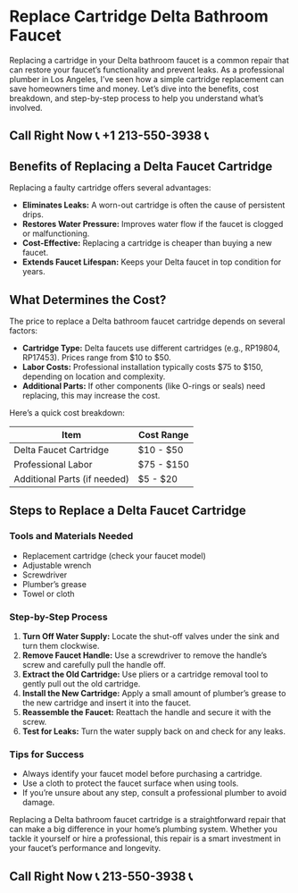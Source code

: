 # Replace Cartridge Delta Bathroom Faucet  

Replacing a cartridge in your Delta bathroom faucet is a common repair that can restore your faucet’s functionality and prevent leaks. As a professional plumber in Los Angeles, I’ve seen how a simple cartridge replacement can save homeowners time and money. Let’s dive into the benefits, cost breakdown, and step-by-step process to help you understand what’s involved.  

## Call Right Now 📞 +1 213-550-3938 📞

## Benefits of Replacing a Delta Faucet Cartridge  

Replacing a faulty cartridge offers several advantages:  
- **Eliminates Leaks:** A worn-out cartridge is often the cause of persistent drips.  
- **Restores Water Pressure:** Improves water flow if the faucet is clogged or malfunctioning.  
- **Cost-Effective:** Replacing a cartridge is cheaper than buying a new faucet.  
- **Extends Faucet Lifespan:** Keeps your Delta faucet in top condition for years.  

## What Determines the Cost?  

The price to replace a Delta bathroom faucet cartridge depends on several factors:  
- **Cartridge Type:** Delta faucets use different cartridges (e.g., RP19804, RP17453). Prices range from $10 to $50.  
- **Labor Costs:** Professional installation typically costs $75 to $150, depending on location and complexity.  
- **Additional Parts:** If other components (like O-rings or seals) need replacing, this may increase the cost.  

Here’s a quick cost breakdown:  

| **Item**                | **Cost Range**       |  
|--------------------------|----------------------|  
| Delta Faucet Cartridge   | $10 - $50            |  
| Professional Labor       | $75 - $150           |  
| Additional Parts (if needed) | $5 - $20         |  

## Steps to Replace a Delta Faucet Cartridge  

### Tools and Materials Needed  
- Replacement cartridge (check your faucet model)  
- Adjustable wrench  
- Screwdriver  
- Plumber’s grease  
- Towel or cloth  

### Step-by-Step Process  
1. **Turn Off Water Supply:** Locate the shut-off valves under the sink and turn them clockwise.  
2. **Remove Faucet Handle:** Use a screwdriver to remove the handle’s screw and carefully pull the handle off.  
3. **Extract the Old Cartridge:** Use pliers or a cartridge removal tool to gently pull out the old cartridge.  
4. **Install the New Cartridge:** Apply a small amount of plumber’s grease to the new cartridge and insert it into the faucet.  
5. **Reassemble the Faucet:** Reattach the handle and secure it with the screw.  
6. **Test for Leaks:** Turn the water supply back on and check for any leaks.  

### Tips for Success  
- Always identify your faucet model before purchasing a cartridge.  
- Use a cloth to protect the faucet surface when using tools.  
- If you’re unsure about any step, consult a professional plumber to avoid damage.  

Replacing a Delta bathroom faucet cartridge is a straightforward repair that can make a big difference in your home’s plumbing system. Whether you tackle it yourself or hire a professional, this repair is a smart investment in your faucet’s performance and longevity.
## Call Right Now 📞 213-550-3938 📞
